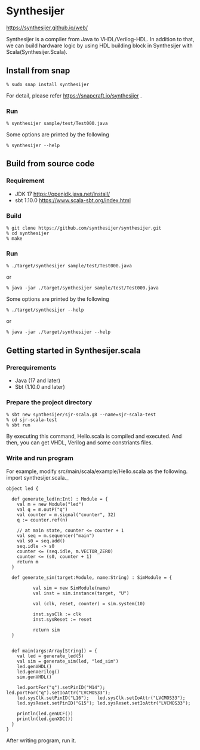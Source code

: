 # Synthesijer
https://synthesijer.github.io/web/

Synthesijer is a compiler from Java to VHDL/Verilog-HDL.
In addition to that, we can build hardware logic by using HDL building block in Synthesijer with Scala(Synthesijer.Scala).

## Install from snap

    % sudo snap install synthesijer

For detail, please refer https://snapcraft.io/synthesijer .

### Run

    % synthesijer sample/test/Test000.java

Some options are printed by the following

    % synthesijer --help

## Build from source code
### Requirement

* JDK 17 https://openjdk.java.net/install/
* sbt 1.10.0 https://www.scala-sbt.org/index.html

### Build

    % git clone https://github.com/synthesijer/synthesijer.git
    % cd synthesijer
    % make

### Run

    % ./target/synthesijer sample/test/Test000.java

or 

    % java -jar ./target/synthesijer sample/test/Test000.java

Some options are printed by the following

    % ./target/synthesijer --help

or 

    % java -jar ./target/synthesijer --help

## Getting started in Synthesijer.scala

### Prerequirements

+ Java (17 and later)
+ Sbt (1.10.0 and later)

### Prepare the project directory

    % sbt new synthesijer/sjr-scala.g8 --name=sjr-scala-test
    % cd sjr-scala-test
    % sbt run

By executing this command, Hello.scala is compiled and executed. And then, you can get VHDL, Verilog and some constriants files.

### Write and run program
For example, modify src/main/scala/example/Hello.scala as the following.
    import synthesijer.scala._

    object led {

      def generate_led(n:Int) : Module = {
        val m = new Module("led")
        val q = m.outP("q")
        val counter = m.signal("counter", 32)
        q := counter.ref(n)

        // at main state, counter <= counter + 1
        val seq = m.sequencer("main")
        val s0 = seq.add()
        seq.idle -> s0
        counter <= (seq.idle, m.VECTOR_ZERO)
        counter <= (s0, counter + 1)
        return m
      }

      def generate_sim(target:Module, name:String) : SimModule = {

              val sim = new SimModule(name)
              val inst = sim.instance(target, "U")

              val (clk, reset, counter) = sim.system(10)

              inst.sysClk := clk
              inst.sysReset := reset

              return sim
      }


      def main(args:Array[String]) = {
        val led = generate_led(5)
        val sim = generate_sim(led, "led_sim")
        led.genVHDL()
        led.genVerilog()
        sim.genVHDL()

        led.portFor("q").setPinID("M14"); led.portFor("q").setIoAttr("LVCMOS33");
        led.sysClk.setPinID("L16");   led.sysClk.setIoAttr("LVCMOS33");
        led.sysReset.setPinID("G15"); led.sysReset.setIoAttr("LVCMOS33");

        println(led.genUCF())
        println(led.genXDC())
      }
    }

After writing program, run it.
